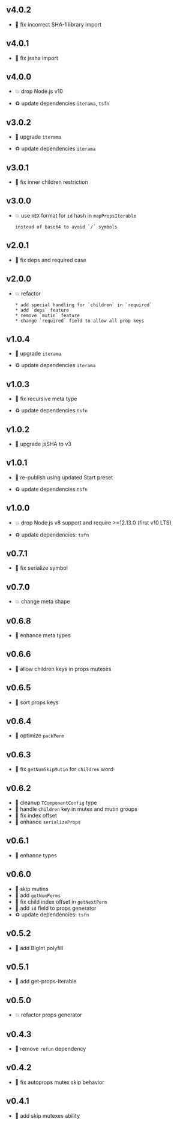 ## v4.0.2

* 🐞 fix incorrect SHA-1 library import

## v4.0.1

* 🐞 fix jssha import

## v4.0.0

* 💥 drop Node.js v10

* ♻️ update dependencies `iterama`, `tsfn`

## v3.0.2

* 🐞 upgrade `iterama`

* ♻️ update dependencies `iterama`

## v3.0.1

* 🐞 fix inner children restriction

## v3.0.0

* 💥 use `HEX` format for `id` hash in `mapPropsIterable`

  ```
  instead of base64 to avoid `/` symbols
  ```

## v2.0.1

* 🐞 fix deps and required case

## v2.0.0

* 💥 refactor

  ```
  * add special handling for `children` in `required`
  * add `deps` feature
  * remove `mutin` feature
  * change `required` field to allow all prop keys
  ```

## v1.0.4

* 🐞 upgrade `iterama`

* ♻️ update dependencies `iterama`

## v1.0.3

* 🐞 fix recursive meta type

* ♻️ update dependencies `tsfn`

## v1.0.2

* 🐞 upgrade jsSHA to v3

## v1.0.1

* 🐞 re-publish using updated Start preset

* ♻️ update dependencies `tsfn`

## v1.0.0

* 💥 drop Node.js v8 support and require >=12.13.0 (first v10 LTS)

* ♻️ update dependencies: `tsfn`

## v0.7.1

* 🐞 fix serialize symbol

## v0.7.0

* 💥 change meta shape

## v0.6.8

* 🐞 enhance meta types

## v0.6.6

* 🐞 allow children keys in props mutexes

## v0.6.5

* 🐞 sort props keys

## v0.6.4

* 🐞 optimize `packPerm`

## v0.6.3

* 🐞 fix `getNumSkipMutin` for `children` word

## v0.6.2

* 🐞 cleanup `TComponentConfig` type
* 🐞 handle `children` key in mutex and mutin groups
* 🐞 fix index offset
* 🐞 enhance `serializeProps`

## v0.6.1

* 🐞 enhance types

## v0.6.0

* 🐞 skip mutins
* 🐞 add `getNumPerms`
* 🐞 fix child index offset in `getNextPerm`
* 🐞 add `id` field to props generator
* ♻️ update dependencies: `tsfn`

## v0.5.2

* 🐞 add BigInt polyfill

## v0.5.1

* 🐞 add get-props-iterable

## v0.5.0

* 💥 refactor props generator

## v0.4.3

* 🐞 remove `refun` dependency

## v0.4.2

* 🐞 fix autoprops mutex skip behavior

## v0.4.1

* 🐞 add skip mutexes ability

